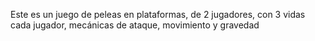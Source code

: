 Este es un juego de peleas en plataformas, de 2 jugadores, con 3 vidas cada jugador, mecánicas de ataque, movimiento y gravedad
